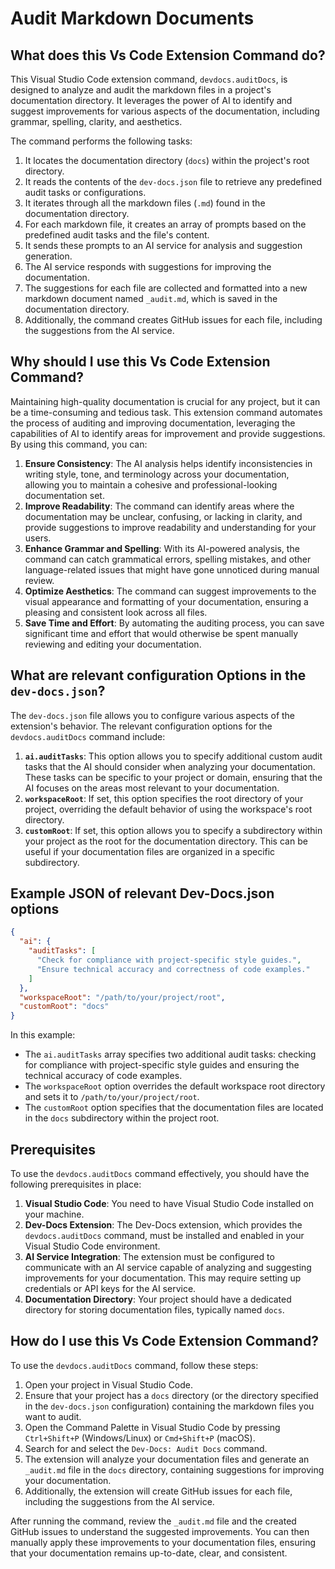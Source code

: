
  
  # **Audit Markdown Documents**

## What does this Vs Code Extension Command do?

This Visual Studio Code extension command, `devdocs.auditDocs`, is designed to analyze and audit the markdown files in a project's documentation directory. It leverages the power of AI to identify and suggest improvements for various aspects of the documentation, including grammar, spelling, clarity, and aesthetics.

The command performs the following tasks:

1. It locates the documentation directory (`docs`) within the project's root directory.
2. It reads the contents of the `dev-docs.json` file to retrieve any predefined audit tasks or configurations.
3. It iterates through all the markdown files (`.md`) found in the documentation directory.
4. For each markdown file, it creates an array of prompts based on the predefined audit tasks and the file's content.
5. It sends these prompts to an AI service for analysis and suggestion generation.
6. The AI service responds with suggestions for improving the documentation.
7. The suggestions for each file are collected and formatted into a new markdown document named `_audit.md`, which is saved in the documentation directory.
8. Additionally, the command creates GitHub issues for each file, including the suggestions from the AI service.

## Why should I use this Vs Code Extension Command?

Maintaining high-quality documentation is crucial for any project, but it can be a time-consuming and tedious task. This extension command automates the process of auditing and improving documentation, leveraging the capabilities of AI to identify areas for improvement and provide suggestions. By using this command, you can:

1. **Ensure Consistency**: The AI analysis helps identify inconsistencies in writing style, tone, and terminology across your documentation, allowing you to maintain a cohesive and professional-looking documentation set.
2. **Improve Readability**: The command can identify areas where the documentation may be unclear, confusing, or lacking in clarity, and provide suggestions to improve readability and understanding for your users.
3. **Enhance Grammar and Spelling**: With its AI-powered analysis, the command can catch grammatical errors, spelling mistakes, and other language-related issues that might have gone unnoticed during manual review.
4. **Optimize Aesthetics**: The command can suggest improvements to the visual appearance and formatting of your documentation, ensuring a pleasing and consistent look across all files.
5. **Save Time and Effort**: By automating the auditing process, you can save significant time and effort that would otherwise be spent manually reviewing and editing your documentation.

## What are relevant configuration Options in the `dev-docs.json`?

The `dev-docs.json` file allows you to configure various aspects of the extension's behavior. The relevant configuration options for the `devdocs.auditDocs` command include:

1. **`ai.auditTasks`**: This option allows you to specify additional custom audit tasks that the AI should consider when analyzing your documentation. These tasks can be specific to your project or domain, ensuring that the AI focuses on the areas most relevant to your documentation.
2. **`workspaceRoot`**: If set, this option specifies the root directory of your project, overriding the default behavior of using the workspace's root directory.
3. **`customRoot`**: If set, this option allows you to specify a subdirectory within your project as the root for the documentation directory. This can be useful if your documentation files are organized in a specific subdirectory.

## Example JSON of relevant Dev-Docs.json options

```json
{
  "ai": {
    "auditTasks": [
      "Check for compliance with project-specific style guides.",
      "Ensure technical accuracy and correctness of code examples."
    ]
  },
  "workspaceRoot": "/path/to/your/project/root",
  "customRoot": "docs"
}
```

In this example:

- The `ai.auditTasks` array specifies two additional audit tasks: checking for compliance with project-specific style guides and ensuring the technical accuracy of code examples.
- The `workspaceRoot` option overrides the default workspace root directory and sets it to `/path/to/your/project/root`.
- The `customRoot` option specifies that the documentation files are located in the `docs` subdirectory within the project root.

## Prerequisites

To use the `devdocs.auditDocs` command effectively, you should have the following prerequisites in place:

1. **Visual Studio Code**: You need to have Visual Studio Code installed on your machine.
2. **Dev-Docs Extension**: The Dev-Docs extension, which provides the `devdocs.auditDocs` command, must be installed and enabled in your Visual Studio Code environment.
3. **AI Service Integration**: The extension must be configured to communicate with an AI service capable of analyzing and suggesting improvements for your documentation. This may require setting up credentials or API keys for the AI service.
4. **Documentation Directory**: Your project should have a dedicated directory for storing documentation files, typically named `docs`.

## How do I use this Vs Code Extension Command?

To use the `devdocs.auditDocs` command, follow these steps:

1. Open your project in Visual Studio Code.
2. Ensure that your project has a `docs` directory (or the directory specified in the `dev-docs.json` configuration) containing the markdown files you want to audit.
3. Open the Command Palette in Visual Studio Code by pressing `Ctrl+Shift+P` (Windows/Linux) or `Cmd+Shift+P` (macOS).
4. Search for and select the `Dev-Docs: Audit Docs` command.
5. The extension will analyze your documentation files and generate an `_audit.md` file in the `docs` directory, containing suggestions for improving your documentation.
6. Additionally, the extension will create GitHub issues for each file, including the suggestions from the AI service.

After running the command, review the `_audit.md` file and the created GitHub issues to understand the suggested improvements. You can then manually apply these improvements to your documentation files, ensuring that your documentation remains up-to-date, clear, and consistent.
  
  